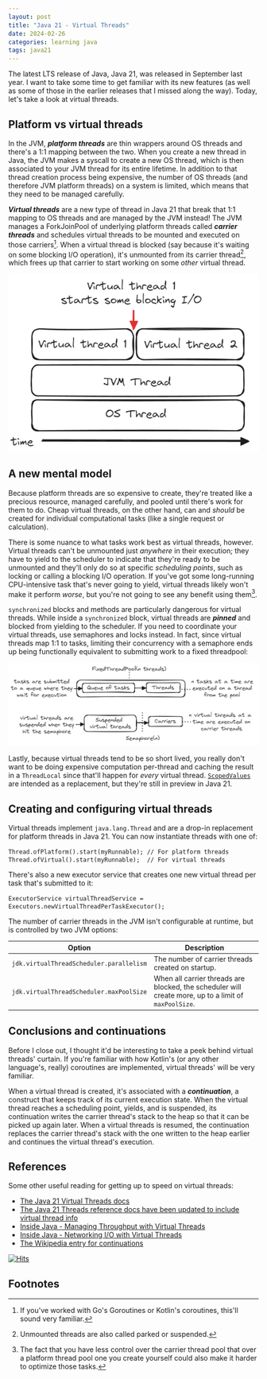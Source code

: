```yaml
---
layout: post
title: "Java 21 - Virtual Threads"
date: 2024-02-26
categories: learning java
tags: java21
---
```


The latest LTS release of Java, Java 21, was released in September last year. I want to take some time to get familiar with its new features (as well as some of those in the earlier releases that I missed along the way). Today, let's take a look at virtual threads.
## Platform vs virtual threads

In the JVM, ***platform threads*** are thin wrappers around OS threads and there's a 1:1 mapping between the two. When you create a new thread in Java, the JVM makes a syscall to create a new OS thread, which is then associated to your JVM thread for its entire lifetime. In addition to that thread creation process being expensive, the number of OS threads (and therefore JVM platform threads) on a system is limited, which means that they need to be managed carefully.

***Virtual threads*** are a new type of thread in Java 21 that break that 1:1 mapping to OS threads and are managed by the JVM instead! The JVM manages a ForkJoinPool of underlying platform threads called ***carrier threads*** and schedules virtual threads to be mounted and executed on those carriers[^1]. When a virtual thread is blocked (say because it's waiting on some blocking I/O operation), it's unmounted from its carrier thread[^2], which frees up that carrier to start working on some *other* virtual thread.

![Semaphores vs fixed thread pools](/assets/images/2024-02-25-java-21-virtual-threads/virtualThread.png)

## A new mental model

Because platform threads are so expensive to create, they're treated like a precious resource, managed carefully, and pooled until there's work for them to do. Cheap virtual threads, on the other hand, can and *should* be created for individual computational tasks (like a single request or calculation). 

There is some nuance to what tasks work best as virtual threads, however. Virtual threads can't be unmounted just *anywhere* in their execution; they have to yield to the scheduler to indicate that they're ready to be unmounted and they'll only do so at specific *scheduling points*, such as locking or calling a blocking I/O operation. If you've got some long-running CPU-intensive task that's never going to yield, virtual threads likely won't make it perform _worse_, but you're not going to see any benefit using them[^3]. 

`synchronized` blocks and methods are particularly dangerous for virtual threads. While inside a `synchronized` block, virtual threads are ***pinned*** and blocked from yielding to the scheduler. If you need to coordinate your virtual threads, use semaphores and locks instead. In fact, since virtual threads map 1:1 to tasks, limiting their concurrency with a semaphore ends up being functionally equivalent to submitting work to a fixed threadpool:

![Semaphores vs fixed thread pools](/assets/images/2024-02-25-java-21-virtual-threads/virtualThreadSemaphore.png)

Lastly, because virtual threads tend to be so short lived, you really don't want to be doing expensive computation per-thread and caching the result in a `ThreadLocal`  since that'll happen for *every* virtual thread. [`ScopedValues`](https://docs.oracle.com/en/java/javase/21/docs/api/java.base/java/lang/ScopedValue.html) are intended as a replacement, but they're still in preview in Java 21. 

## Creating and configuring virtual threads

Virtual threads implement `java.lang.Thread` and are a drop-in replacement for platform threads in Java 21. You can now instantiate threads with one of: 

```
Thread.ofPlatform().start(myRunnable); // For platform threads
Thread.ofVirtual().start(myRunnable);  // For virtual threads
```

There's also a new executor service that creates one new virtual thread per task that's submitted to it:
```  
ExecutorService virtualThreadService = Executors.newVirtualThreadPerTaskExecutor();
```

The number of carrier threads in the JVM isn't configurable at runtime, but is controlled by two JVM options:

| Option                                   | Description                                                                                           |
| ---------------------------------------- | ----------------------------------------------------------------------------------------------------- |
| `jdk.virtualThreadScheduler.parallelism` | The number of carrier threads created on startup.                                                     |
| `jdk.virtualThreadScheduler.maxPoolSize` | When all carrier threads are blocked, the scheduler will create more, up to a limit of `maxPoolSize`. |

## Conclusions and continuations

Before I close out, I thought it'd be interesting to take a peek behind virtual threads' curtain. If you're familiar with how Kotlin's (or any other language's, really) coroutines are implemented, virtual threads' will be very familiar. 

When a virtual thread is created, it's associated with a ***continuation***, a construct that keeps track of its current execution state. When the virtual thread reaches a scheduling point, yields, and is suspended, its continuation writes the carrier thread's stack to the heap so that it can be picked up again later. When a virtual threads is resumed, the continuation replaces the carrier thread's stack with the one written to the heap earlier and continues the virtual thread's execution.

## References

Some other useful reading for getting up to speed on virtual threads:

- [The Java 21 Virtual Threads docs](https://docs.oracle.com/en/java/javase/21/core/virtual-threads.html)
- [The Java 21 Threads reference docs have been updated to include virtual thread info](https://docs.oracle.com/en/java/javase/21/docs/api/java.base/java/lang/Thread.html)
- [Inside Java - Managing Throughput with Virtual Threads](https://inside.java/2024/02/04/sip094/)
- [Inside Java - Networking I/O with Virtual Threads](https://inside.java/2021/05/10/networking-io-with-virtual-threads/)
- [The Wikipedia entry for continuations](https://en.wikipedia.org/wiki/Continuation)



[![Hits](https://hits.seeyoufarm.com/api/count/incr/badge.svg?url=https%3A%2F%2Fbrydonleonard.github.io%2Flearning%2Fjava%2F2024%2F02%2F26%2Fjava-21-virtual-threads.html&count_bg=%2379C83D&title_bg=%23555555&icon=&icon_color=%23E7E7E7&title=hits&edge_flat=false)](https://hits.seeyoufarm.com)

## Footnotes

[^1]: If you've worked with Go's Goroutines or Kotlin's coroutines, this'll sound very familiar. 
[^2]: Unmounted threads are also called parked or suspended.
[^3]: The fact that you have less control over the carrier thread pool that over a platform thread pool one you create yourself could also make it harder to optimize those tasks.
